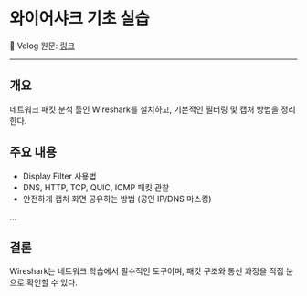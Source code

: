 # 와이어샤크 기초 실습

📌 Velog 원문: [링크](https://velog.io/@suminworld/%EC%99%80%EC%9D%B4%EC%96%B4%EC%83%A4%ED%81%AC)

---

## 개요
네트워크 패킷 분석 툴인 Wireshark를 설치하고, 기본적인 필터링 및 캡처 방법을 정리한다.

## 주요 내용
- Display Filter 사용법
- DNS, HTTP, TCP, QUIC, ICMP 패킷 관찰
- 안전하게 캡처 화면 공유하는 방법 (공인 IP/DNS 마스킹)

...

## 결론
Wireshark는 네트워크 학습에서 필수적인 도구이며,
패킷 구조와 통신 과정을 직접 눈으로 확인할 수 있다.
